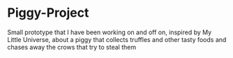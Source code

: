 # Piggy-Project
 
Small prototype that I have been working on and off on, inspired by My Little Universe, about a piggy that collects truffles and other tasty foods and chases away the crows that try to steal them
